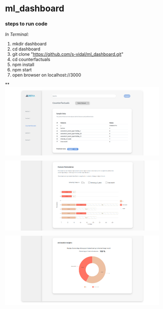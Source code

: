 # ml_dashboard

### steps to run code

_In Terminal:_

1.  mkdir dashboard
2.  cd dashboard
3.  git clone "https://github.com/s-vidal/ml_dashboard.git"
4.  cd counterfactuals
5.  npm install
6.  npm start
7.  open browser on localhost://3000

**
![alt text](./demo/dataset1_1.png)

![alt text](./demo/dataset1_2.png)

![alt text](./demo/dataset1_3.png)

